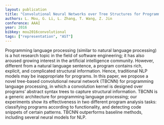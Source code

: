 ```yaml
---
layout: publication
title: "Convolutional Neural Networks over Tree Structures for Programming Language Processing"
authors: L. Mou, G. Li, L. Zhang, T. Wang, Z. Jin
conference: AAAI
year: 2016
bibkey: mou2016convolutional
tags: ["representation", "AST"]
---
```

Programming language processing (similar to natural language processing) is a hot research topic in the field of software engineering; it has also aroused growing interest in the
artificial intelligence community. However, different from a
natural language sentence, a program contains rich, explicit,
and complicated structural information. Hence, traditional
NLP models may be inappropriate for programs. In this paper, we propose a novel tree-based convolutional neural network (TBCNN) for programming language processing, in
which a convolution kernel is designed over programs’ abstract syntax trees to capture structural information. TBCNN
is a generic architecture for programming language processing; our experiments show its effectiveness in two different program analysis tasks: classifying programs according
to functionality, and detecting code snippets of certain patterns. TBCNN outperforms baseline methods, including several neural models for NLP.
